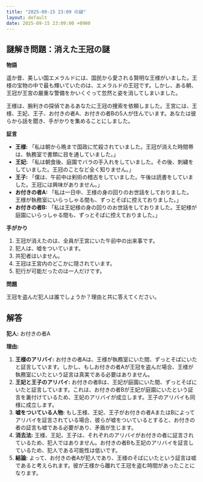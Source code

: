 ```yaml
---
title: "2025-09-15 23:09 の謎"
layout: default
date: 2025-09-15 23:09:00 +0900
---
```

## 謎解き問題：消えた王冠の謎

**物語**

遥か昔、美しい国エメラルドには、国民から愛される賢明な王様がいました。王様の宝物の中で最も輝いていたのは、エメラルドの王冠です。しかし、ある朝、王冠が王宮の厳重な警備をかいくぐって忽然と姿を消してしまいました。

王様は、腕利きの探偵であるあなたに王冠の捜索を依頼しました。王宮には、王様、王妃、王子、お付きの者A、お付きの者Bの5人が住んでいます。あなたは彼らから話を聞き、手がかりを集めることにしました。

**証言**

*   **王様:** 「私は朝から晩まで国政に忙殺されていました。王冠が消えた時間帯は、執務室で書類に目を通していました。」
*   **王妃:** 「私は朝食後、庭園でバラの手入れをしていました。その後、刺繍をしていました。王冠のことなど全く知りません。」
*   **王子:** 「僕は、午前中は剣術の稽古をしていました。午後は読書をしていました。王冠には興味がありません。」
*   **お付きの者A:** 「私は一日中、王様の身の回りのお世話をしておりました。王様が執務室にいらっしゃる間も、ずっとそばに控えておりました。」
*   **お付きの者B:** 「私は王妃様の身の回りのお世話をしておりました。王妃様が庭園にいらっしゃる間も、ずっとそばに控えておりました。」

**手がかり**

1.  王冠が消えたのは、全員が王宮にいた午前中の出来事です。
2.  犯人は、嘘をついています。
3.  共犯者はいません。
4.  王冠は王宮内のどこかに隠されています。
5.  犯行が可能だったのは一人だけです。

**問題**

王冠を盗んだ犯人は誰でしょうか？理由と共に答えてください。

## 解答

**犯人:** お付きの者A

**理由:**

1.  **王様のアリバイ:** お付きの者Aは、王様が執務室にいた間、ずっとそばにいたと証言しています。しかし、もしお付きの者Aが王冠を盗んだ場合、王様が執務室にいたという証言は真実である必要はありません。
2.  **王妃と王子のアリバイ:** お付きの者Bは、王妃が庭園にいた間、ずっとそばにいたと証言しています。これは、お付きの者Bが王妃が庭園にいたという証言を裏付けているため、王妃のアリバイが成立します。王子のアリバイも同様に成立します。
3.  **嘘をついている人物:** もし王様、王妃、王子がお付きの者AまたはBによってアリバイを証言されている場合、彼らが嘘をついているとすると、お付きの者の証言も嘘である必要があり、矛盾が生じます。
4.  **消去法:** 王様、王妃、王子は、それぞれのアリバイがお付きの者に証言されているため、犯人ではありません。お付きの者Bも王妃のアリバイを証言しているため、犯人である可能性は低いです。
5.  **結論:** よって、お付きの者Aが犯人であり、王様のそばにいたという証言は嘘であると考えられます。彼が王様から離れて王冠を盗む時間があったことになります。
